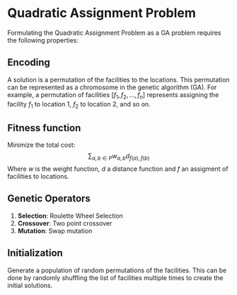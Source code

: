 # Quadratic Assignment Problem

Formulating the Quadratic Assignment Problem as a GA problem requires the following properties:

## Encoding
A solution is a permutation of the facilities to the locations. This permutation can be represented as a chromosome in the genetic algorithm (GA).
For example, a permutation of facilities $[f_1,f_2,...,f_n]$ represents assigning the facility $f_1$ to location 1, $f_2$ to location 2, and so on.


## Fitness function
Minimize the total cost:
$$
\sum_{a,b \in P}{w_{a,b}d_{f(a), f(b)}}
$$
Where $w$ is the weight function, $d$ a distance function and $f$ an assigment of facilities to locations. 

## Genetic Operators

1. **Selection**: Roulette Wheel Selection
2. **Crossover**: Two point crossover
3. **Mutation**: Swap mutation

## Initialization
Generate a population of random permutations of the facilities. This can be done by randomly shuffling the list of facilities multiple times to create the initial solutions.